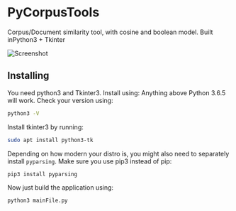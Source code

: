 # PyCorpusTools
Corpus/Document similarity tool, with cosine and boolean model. Built inPython3 + Tkinter

![Screenshot](https://i.imgur.com/Ey7l5ZZ.png)

## Installing
You need python3 and Tkinter3. Install using:
Anything above Python 3.6.5 will work. Check your version using:
```bash
python3 -V
```

Install tkinter3 by running:
```bash
sudo apt install python3-tk
```

Depending on how modern your distro is, you might also need to separately install `pyparsing`. Make sure you use pip3 instead of pip:
```bash
pip3 install pyparsing
```

Now just build the application using:
```bash
python3 mainFile.py
```
